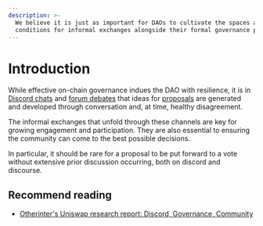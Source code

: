 ```yaml
---
description: >-
  We believe it is just as important for DAOs to cultivate the spaces and
  conditions for informal exchanges alongside their formal governance processes.
---
```


# Introduction

While effective on-chain governance indues the DAO with resilience, it is in[ Discord chats](social-spaces-discord.md) and [forum debates](forum-discourse.md) that ideas for [proposals](proposal-template.md) are generated and developed through conversation and, at time, healthy disagreement.

The informal exchanges that unfold through these channels are key for growing engagement and participation. They are also essential to ensuring the community can come to the best possible decisions.

In particular, it should be rare for a proposal to be put forward to a vote without extensive prior discussion occurring, both on discord and discourse.

## Recommend reading

* [Otherinter's Uniswap research report: Discord, Governance, Community](https://otherinter.net/research/uniswap-offchain-report/)

